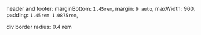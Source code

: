 header and footer:
marginBottom: `1.45rem`,
margin: `0 auto`,
maxWidth: 960,
padding: `1.45rem 1.0875rem`,

div border radius: 0.4 rem

